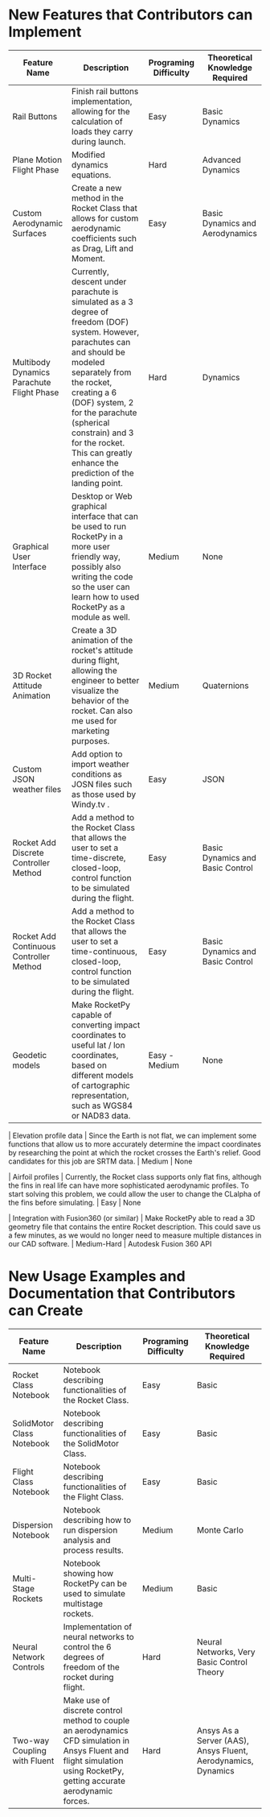 

# New Features that Contributors can Implement

| Feature Name                              |  Description                                                                                                                                                                                                                                                                                                               |  Programing Difficulty  |  Theoretical Knowledge Required  |
|-------------------------------------------|----------------------------------------------------------------------------------------------------------------------------------------------------------------------------------------------------------------------------------------------------------------------------------------------------------------------------|-------------------------|----------------------------------|
| Rail Buttons                              | Finish rail buttons implementation, allowing for the calculation of loads they carry during launch.                                                                                                                                                                                                                        | Easy                    | Basic Dynamics                   |
| Plane Motion Flight Phase                 | Modified dynamics equations.                                                                                                                                                                                                                                                                                                | Hard                    | Advanced Dynamics                |
| Custom Aerodynamic Surfaces               | Create a new method in the Rocket Class that allows for custom aerodynamic coefficients such as Drag, Lift and Moment.                                                                                                                                                                                                     | Easy                    | Basic Dynamics and Aerodynamics  |
| Multibody Dynamics Parachute Flight Phase | Currently, descent under parachute is simulated as a 3 degree of freedom (DOF) system. However, parachutes can and should be modeled separately from the rocket, creating a 6  (DOF) system, 2 for the parachute (spherical constrain) and 3 for the rocket. This can greatly enhance the prediction of the landing point. | Hard                    | Dynamics                         |
| Graphical User Interface                  | Desktop or Web graphical interface that can be used to run RocketPy in a more user friendly way, possibly also writing the code so the user can learn how to used RocketPy as a module as well.                                                                                                                             | Medium                  | None                             |
| 3D Rocket Attitude Animation              | Create a 3D animation of the rocket's attitude during flight, allowing the engineer to better visualize the behavior of the rocket. Can also me used for marketing purposes.                                                                                                                                              | Medium                  | Quaternions                      |
| Custom JSON weather files                 | Add option to import weather conditions as JOSN files such as those used by Windy.tv            .                                                                                                                                                                                                                           | Easy                    | JSON                             |
| Rocket Add Discrete Controller Method     | Add a method to the Rocket Class that allows the user to set a time-discrete, closed-loop, control function to be simulated during the flight.                                                                                                                                                                             | Easy                    | Basic Dynamics and Basic Control |
| Rocket Add Continuous Controller Method    | Add a method to the Rocket Class that allows the user to set a time-continuous, closed-loop, control function to be simulated during the flight.                                                                                                                                                                           | Easy                    | Basic Dynamics and Basic Control |
| Geodetic models                           | Make RocketPy capable of converting impact coordinates to useful lat / lon coordinates, based on different models of cartographic representation, such as WGS84 or NAD83 data.        | Easy - Medium  | None

| Elevation profile data                    | Since the Earth is not flat, we can implement some functions that allow us to more accurately determine the impact coordinates by researching the point at which the rocket crosses the Earth's relief. Good candidates for this job are SRTM data.       | Medium | None

| Airfoil profiles                          | Currently, the Rocket class supports only flat fins, although the fins in real life can have more sophisticated aerodynamic profiles. To start solving this problem, we could allow the user to change the CLalpha of the fins before simulating.     | Easy      | None

| Integration with Fusion360 (or similar)   | Make RocketPy able to read a 3D geometry file that contains the entire Rocket description. This could save us a few minutes, as we would no longer need to measure multiple distances in our CAD software.        | Medium-Hard   | Autodesk Fusion 360 API

# New Usage Examples and Documentation that Contributors can Create

| Feature Name                 |  Description                                                                                                                                                                |  Programing Difficulty  |  Theoretical Knowledge Required                               |
|------------------------------|-----------------------------------------------------------------------------------------------------------------------------------------------------------------------------|-------------------------|---------------------------------------------------------------|
| Rocket Class Notebook        | Notebook describing functionalities of the Rocket Class.                                                                                                                     | Easy                    | Basic                                                         |
| SolidMotor Class Notebook    | Notebook describing functionalities of the SolidMotor Class.                                                                                                                 | Easy                    | Basic                                                         |
| Flight Class Notebook        | Notebook describing functionalities of the Flight Class.                                                                                                                     | Easy                    | Basic                                                         |
| Dispersion Notebook          | Notebook describing how to run dispersion analysis and process results.                                                                                                      | Medium                  | Monte Carlo                                                   |
| Multi-Stage Rockets          | Notebook showing how RocketPy can be used to simulate multistage rockets.                                                                                                    | Medium                  | Basic                                                         |
| Neural Network Controls      | Implementation of neural networks to control the 6 degrees of freedom of the rocket during flight.                                                                           | Hard                    | Neural Networks, Very Basic Control Theory                    |
| Two-way Coupling with Fluent | Make use of discrete control method to couple an aerodynamics CFD simulation in Ansys Fluent and flight simulation using RocketPy, getting accurate aerodynamic forces. | Hard                    | Ansys As a Server (AAS), Ansys Fluent, Aerodynamics, Dynamics |
